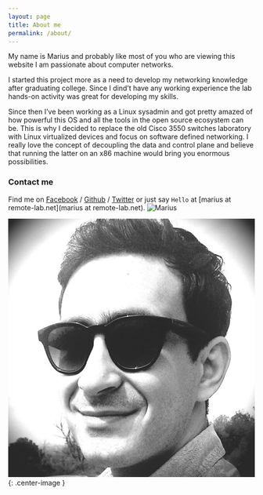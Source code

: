 ```yaml
---
layout: page
title: About me
permalink: /about/
---
```


My name is Marius and probably like most of you who are viewing this website I am passionate about computer networks.

I started this project more as a need to develop my networking knowledge after graduating college. Since I dind’t have any working experience the lab hands-on activity was great for developing my skills.

Since then I’ve been working as a Linux sysadmin and got pretty amazed of how powerful this OS and all the tools in the open source ecosystem can be. This is why I decided to replace the old Cisco 3550 switches laboratory with Linux virtualized devices and focus on software defined networking. I really love the concept of decoupling the data and control plane and believe that running the latter on an x86 machine would bring you enormous possibilities.

### Contact me

Find me on [Facebook][facebook] / [Github][github] / [Twitter][Twitter] or just say `Hello` at 
[marius at remote-lab.net](marius at remote-lab.net).
<img src="{{'assets/static/marius.jpg' | prepend: site.baseurl | prepend: site.url }}" alt="Marius" width="200" height="350"/>

![Marius](./assets/static/marius.jpg "Marius"){: .center-image }

[tf]: http://template-factory.nl
[m]: http://mearch.com
[pw]: http://processwire.com
[pwf]: http://processwire.com/talk
[jekyll]: http://jekyllrb.com
[github]: https://github.com/remoteur
[twitter]: https://twitter.com/remoteur
[facebook]: https://www.facebook.com/marius.catalin.31542
